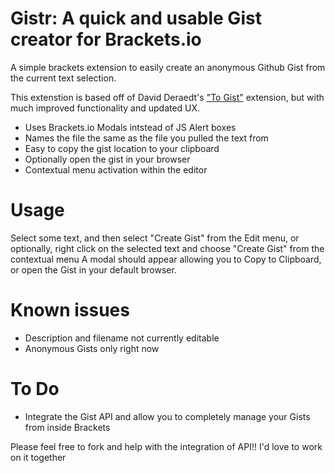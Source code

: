 Gistr: A quick and usable Gist creator for Brackets.io
===

A simple brackets extension to easily create an anonymous Github Gist from the current text selection.

This extenstion is based off of David Deraedt's ["To Gist"](https://github.com/davidderaedt/togist) extension, but with much improved functionality and updated UX.

- Uses Brackets.io Modals intstead of JS Alert boxes
- Names the file the same as the file you pulled the text from
- Easy to copy the gist location to your clipboard
- Optionally open the gist in your browser
- Contextual menu activation within the editor


Usage
===
Select some text, and then select "Create Gist" from the Edit menu, or optionally, right click on the selected text and choose "Create Gist" from the contextual menu
A modal should appear allowing you to Copy to Clipboard, or open the Gist in your default browser.

Known issues
===
- Description and filename not currently editable
- Anonymous Gists only right now

To Do
===
- Integrate the Gist API and allow you to completely manage your Gists from inside Brackets

Please feel free to fork and help with the integration of API!! I'd love to work on it together